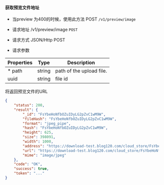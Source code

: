 #### 获取预览文件地址

* 当preview 为400的时候，使用此方法
POST ```/v1/preview/image```

* 请求地址 /v1/preview/image ```POST```
* 请求方式 JSON/Http POST
* 请求参数

| Properties     |  Type  | Description                                                |
|----------------|--------|------------------------------------------------------------|
|  * path        | string | path of the upload file.                                   |
|   uuid         | string | file id                                                    |

将返回预览文件的URL
```json
{
    "status": 200,
    "result": {
        "_id": "FsYbeHoNfbOZuIDyLG2pZvC1wM9W",
        "fileHash": "FsYbeHoNfbOZuIDyLG2pZvC1wM9W",
        "format": "jpeg_pipe",
        "hash": "FsYbeHoNfbOZuIDyLG2pZvC1wM9W",
        "height": 625,
        "size": 398091,
        "width": 1000,
        "address": "https://download-test.blog120.com/cloud_store/FsYbeHoNfbOZuIDyLG2pZvC1wM9W.jpg?userId=5&wsSecret=2d918f4a6121e3c802901b30bce79a6e&wsTime=5ba91dfd",
        "url": "https://download-test.blog120.com/cloud_store/FsYbeHoNfbOZuIDyLG2pZvC1wM9W.jpg?userId=5&wsSecret=2d918f4a6121e3c802901b30bce79a6e&wsTime=5ba91dfd",
        "mime": "image/jpeg"
    },
    "code": "OK",
    "success": true,
    "token": "..."
}
```
